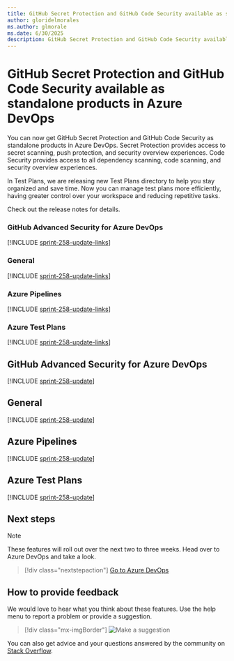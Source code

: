 ```yaml
---
title: GitHub Secret Protection and GitHub Code Security available as standalone products in Azure DevOps 
author: gloridelmorales
ms.author: glmorale
ms.date: 6/30/2025
description: GitHub Secret Protection and GitHub Code Security available as standalone products in Azure DevOps
---
```

# GitHub Secret Protection and GitHub Code Security available as standalone products in Azure DevOps

You can now get GitHub Secret Protection and GitHub Code Security as standalone products in Azure DevOps. Secret Protection provides access to secret scanning, push protection, and security overview experiences. Code Security provides access to all dependency scanning, code scanning, and security overview experiences.

In Test Plans, we are releasing new Test Plans directory to help you stay organized and save time. Now you can manage test plans more efficiently, having greater control over your workspace and reducing repetitive tasks.

Check out the release notes for details.

### GitHub Advanced Security for Azure DevOps

[!INCLUDE [sprint-258-update-links](includes/ghazdo/sprint-258-update-links.md)] 

### General

[!INCLUDE [sprint-258-update-links](includes/general/sprint-258-update-links.md)] 

### Azure Pipelines

[!INCLUDE [sprint-258-update-links](includes/pipelines/sprint-258-update-links.md)]

### Azure Test Plans

[!INCLUDE [sprint-258-update-links](includes/testplans/sprint-258-update-links.md)]

## GitHub Advanced Security for Azure DevOps

[!INCLUDE [sprint-258-update](includes/ghazdo/sprint-258-update.md)]

## General

[!INCLUDE [sprint-258-update](includes/general/sprint-258-update.md)]

## Azure Pipelines

[!INCLUDE [sprint-258-update](includes/pipelines/sprint-258-update.md)]

## Azure Test Plans

[!INCLUDE [sprint-258-update](includes/testplans/sprint-258-update.md)]

## Next steps

> [!NOTE]
> These features will roll out over the next two to three weeks.
Head over to Azure DevOps and take a look.

> [!div class="nextstepaction"] 
> [Go to Azure DevOps](https://go.microsoft.com/fwlink/?LinkId=307137&campaign=o~msft~docs~product-vsts~release-notes)
## How to provide feedback

We would love to hear what you think about these features. Use the help menu to report a problem or provide a suggestion.

> [!div class="mx-imgBorder"] 
> ![Make a suggestion](../media/make-a-suggestion.png)

You can also get advice and your questions answered by the community on [Stack Overflow](https://stackoverflow.com/questions/tagged/azure-devops).
